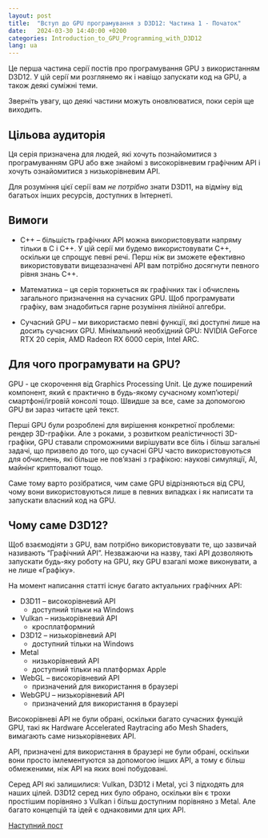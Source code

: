 ```yaml
---
layout: post
title:  "Вступ до GPU програмування з D3D12: Частина 1 - Початок"
date:   2024-03-30 14:40:00 +0200
categories: Introduction_to_GPU_Programming_with_D3D12
lang: ua
---
```


Це перша частина серії постів про програмування GPU з використанням D3D12. У цій серії ми розглянемо як і навіщо запускати код на GPU, а також деякі суміжні теми.

Зверніть увагу, що деякі частини можуть оновлюватися, поки серія ще виходить.

## Цільова аудиторія

Ця серія призначена для людей, які хочуть познайомитися з програмуванням GPU або вже знайомі з високорівневим графічним API і хочуть ознайомитися з низькорівневим API.

Для розуміння цієї серії вам *не потрібно* знати D3D11, на відміну від багатьох інших ресурсів, доступних в Інтернеті.

## Вимоги

* C++ – більшість графічних API можна використовувати напряму тільки в C і C++. У цій серії ми будемо використовувати C++, оскільки це спрощує певні речі. Перш ніж ви зможете ефективно використовувати вищезазначені API вам потрібно досягнути певного рівня знань C++.

* Математика – ця серія торкнеться як графічних так і обчислень загального призначення на сучасних GPU. Щоб програмувати графіку, вам знадобиться гарне розуміння лінійної алгебри.

* Сучасний GPU – ми використаємо певні функції, які доступні лише на досить сучасних GPU. Мінімальний необхідний GPU: NVIDIA GeForce RTX 20 серія, AMD Radeon RX 6000 серія, Intel ARC.

## Для чого програмувати на GPU?

GPU - це скорочення від Graphics Processing Unit. Це дуже поширений компонент, який є практично в будь-якому сучасному комп’ютері/смартфоні/ігровій консолі тощо. Швидше за все, саме за допомогою GPU ви зараз читаєте цей текст.

Перші GPU були розроблені для вирішення конкретної проблеми: рендер 3D-графіки. Але з роками, з розвитком реалістичності 3D-графіки, GPU ставали спроможними вирішувати все біль і більш загальні задачі, що призвело до того, що сучасні GPU часто використовуються для обчислень, які більше не пов’язані з графікою: наукові симуляції, AI, майнінг криптовалют тощо.

Саме тому варто розібратися, чим саме GPU відрізняються від CPU, чому вони використовуються лише в певних випадках і як написати та запускати власний код на GPU.

## Чому саме D3D12?

Щоб взаємодіяти з GPU, вам потрібно використовувати те, що зазвичай називають “Графічний API”. Незважаючи на назву, такі API дозволяють запускати будь-яку роботу на GPU, яку GPU взагалі може виконувати, а не лише «Графіку».

На момент написання статті існує багато актуальних графічних API:

- D3D11
  – високорівневий API
  - доступний тільки на Windows
- Vulkan
  – низькорівневий API
  - кросплатформний
- D3D12
  – низькорівневий API
  - доступний тільки на Windows
- Metal
  - низькорівневий API
  - доступний тільки на платформах Apple
- WebGL
  – високорівневий API
  - призначений для використання в браузері
- WebGPU
  – низькорівневий API
  - призначений для використання в браузері

Високорівневі API не були обрані, оскільки багато сучасних функцій GPU, такі як Hardware Accelerated Raytracing або Mesh Shaders, вимагають саме низькорівневих API.

API, призначені для використання в браузері не були обрані, оскільки вони просто імлементуются за допомогою інших API, а тому є більш обмеженими, ніж API на яких воні побудовані.

Серед API які залишилися: Vulkan, D3D12 і Metal, усі 3 підходять для наших цілей. D3D12 серед них було обрано, оскільки він є трохи простішим порівняно з Vulkan і більш доступним порівняно з Metal. Але багато концепцій та ідей є однаковими для цих API.

[Наступний пост](Introduction-to-GPU-Programming-with-D3D12-Part-2-Why-do-we-need-GPUs.html)
